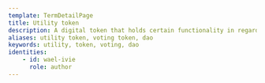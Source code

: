 ```yaml
---
template: TermDetailPage
title: Utility token
description: A digital token that holds certain functionality in regards to a concrete project or environment. These tokens can be used as payment units, rewards, or grant access to a specific network.
aliases: utility token, voting token, dao
keywords: utility, token, voting, dao
identities: 
    - id: wael-ivie
      role: author
---
```

